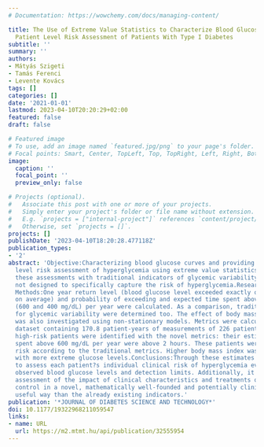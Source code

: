 ```yaml
---
# Documentation: https://wowchemy.com/docs/managing-content/

title: The Use of Extreme Value Statistics to Characterize Blood Glucose Curves and
  Patient Level Risk Assessment of Patients With Type I Diabetes
subtitle: ''
summary: ''
authors:
- Mátyás Szigeti
- Tamás Ferenci
- Levente Kovács
tags: []
categories: []
date: '2021-01-01'
lastmod: 2023-04-10T20:20:29+02:00
featured: false
draft: false

# Featured image
# To use, add an image named `featured.jpg/png` to your page's folder.
# Focal points: Smart, Center, TopLeft, Top, TopRight, Left, Right, BottomLeft, Bottom, BottomRight.
image:
  caption: ''
  focal_point: ''
  preview_only: false

# Projects (optional).
#   Associate this post with one or more of your projects.
#   Simply enter your project's folder or file name without extension.
#   E.g. `projects = ["internal-project"]` references `content/project/deep-learning/index.md`.
#   Otherwise, set `projects = []`.
projects: []
publishDate: '2023-04-10T18:20:28.477118Z'
publication_types:
- '2'
abstract: 'Objective:Characterizing blood glucose curves and providing precise patient
  level risk assessment of hyperglycemia using extreme value statistics and comparing
  these assessments with traditional indicators of glycemic variability which are
  not designed to specifically capture the risk of hyperglycemia.Research Design and
  Methods:One year return level (blood glucose level exceeded exactly once every year
  on average) and probability of exceeding and expected time spent above certain thresholds
  (600 and 400 mg/dL) per year were calculated. As a comparison, traditional metrics
  for glycemic variability were determined too. The effect of body mass index on extremes
  was also investigated using non-stationary models. Metrics were calculated on a
  dataset containing 170.8 patient-years of measurements of 226 patients.Results:Nine
  high-risk patients were identified with the novel metrics: their estimated time
  spent above 600 mg/dL per year were above 2 hours. These patients were at moderate
  risk according to the traditional metrics. Higher body mass index was associated
  with more extreme glucose levels.Conclusions:Through these estimates it is possible
  to assess each patient?s individual clinical risk of hyperglycemia even beyond the
  observed blood glucose levels and detection limits. Additionally, it allows the
  assessment of the impact of clinical characteristics and treatments on blood glucose
  control in a novel, mathematically well-founded and potentially clinically more
  useful way than the already existing indicators.'
publication: '*JOURNAL OF DIABETES SCIENCE AND TECHNOLOGY*'
doi: 10.1177/19322968211059547
links:
- name: URL
  url: https://m2.mtmt.hu/api/publication/32555954
---
```

